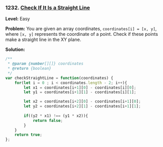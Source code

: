 ### 1232. [Check If It Is a Straight Line](https://leetcode.com/problems/check-if-it-is-a-straight-line/)

**Level:** Easy

**Problem:**
You are given an array coordinates, `coordinates[i] = [x, y]`, where `[x, y]` represents the coordinate of a point. Check if these points make a straight line in the XY plane.

**Solution:**

``` javascript
/**
 * @param {number[][]} coordinates
 * @return {boolean}
 */
var checkStraightLine = function(coordinates) {
    for(let i = 0 ; i < coordinates.length - 2; i++){
        let x1 = coordinates[i+1][0] - coordinates[i][0];
        let y1 = coordinates[i+1][1] - coordinates[i][1];

        let x2 = coordinates[i+2][0] - coordinates[i+1][0];
        let y2 = coordinates[i+2][1] - coordinates[i+1][1];
       
        if((y2 * x1) !== (y1 * x2)){
            return false;
        }
    }
    return true;
};
```
